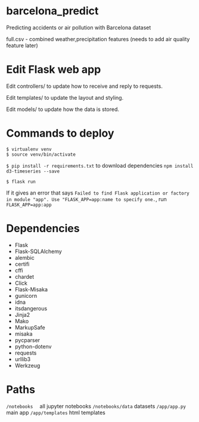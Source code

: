 # barcelona_predict
Predicting accidents or air pollution with Barcelona dataset

full.csv - combined weather,precipitation features (needs to add air quality feature later) 
# Edit Flask web app

Edit controllers/ to update how to receive and reply to requests.

Edit templates/ to update the layout and styling.

Edit models/ to update how the data is stored.

# Commands to deploy

```
$ virtualenv venv
$ source venv/bin/activate
```
 
`$ pip install -r requirements.txt` to download dependencies
`npm install d3-timeseries --save` 

`$ flask run`

If it gives an error that says `Failed to find Flask application or factory in module "app". Use "FLASK_APP=app:name to specify one.`, run `FLASK_APP=app:app`

# Dependencies 
- Flask 
- Flask-SQLAlchemy
- alembic
- certifi
- cffi
- chardet
- Click
- Flask-Misaka
- gunicorn
- idna
- itsdangerous
- Jinja2
- Mako
- MarkupSafe
- misaka
- pycparser
- python-dotenv
- requests
- urllib3
- Werkzeug

# Paths
`/notebooks  ` all jupyter notebooks 
`/notebooks/data` datasets
`/app/app.py` main app
`/app/templates` html templates

